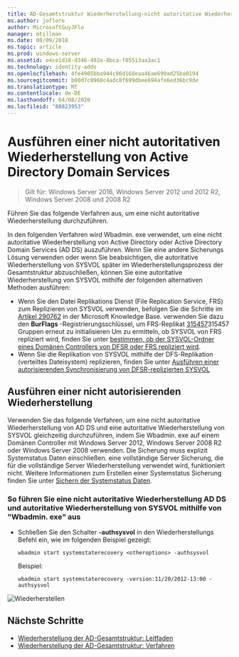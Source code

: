 ```yaml
---
title: AD-Gesamtstruktur Wiederherstellung-nicht autoritative Wiederherstellung
ms.author: joflore
author: MicrosoftGuyJFlo
manager: mtillman
ms.date: 08/09/2018
ms.topic: article
ms.prod: windows-server
ms.assetid: e4ce1d18-d346-492a-8bca-f85513aa3ac1
ms.technology: identity-adds
ms.openlocfilehash: 4fe4905bba944c86d168eaa46ae699ad25ba0194
ms.sourcegitcommit: b00d7c8968c4adc8f699dbee694afe6ed36bc9de
ms.translationtype: MT
ms.contentlocale: de-DE
ms.lasthandoff: 04/08/2020
ms.locfileid: "80823953"
---
```

# <a name="performing-a-nonauthoritative-restore-of-active-directory-domain-services"></a>Ausführen einer nicht autoritativen Wiederherstellung von Active Directory Domain Services 

>Gilt für: Windows Server 2016, Windows Server 2012 und 2012 R2, Windows Server 2008 und 2008 R2

Führen Sie das folgende Verfahren aus, um eine nicht autoritative Wiederherstellung durchzuführen.  
  
In den folgenden Verfahren wird Wbadmin. exe verwendet, um eine nicht autoritative Wiederherstellung von Active Directory oder Active Directory Domain Services (AD DS) auszuführen. Wenn Sie eine andere Sicherungs Lösung verwenden oder wenn Sie beabsichtigen, die autoritative Wiederherstellung von SYSVOL später im Wiederherstellungsprozess der Gesamtstruktur abzuschließen, können Sie eine autoritative Wiederherstellung von SYSVOL mithilfe der folgenden alternativen Methoden ausführen:  
  
- Wenn Sie den Datei Replikations Dienst (File Replication Service, FRS) zum Replizieren von SYSVOL verwenden, befolgen Sie die Schritte im [Artikel 290762](https://go.microsoft.com/fwlink/?LinkId=148443) in der Microsoft Knowledge Base. verwenden Sie dazu den **BurFlags** -Registrierungsschlüssel, um FRS-Replikat [315457](https://support.microsoft.com/kb/315457)315457 Gruppen erneut zu initialisieren Um zu ermitteln, ob SYSVOL von FRS repliziert wird, finden Sie unter [bestimmen, ob der SYSVOL-Ordner eines Domänen Controllers von DFSR oder FRS repliziert wird](https://msdn.microsoft.com/library/windows/desktop/cc507518.aspx#determining_whether_a_domain_controller_s_sysvol_folder_is_replicated_by_dfsr_or_frs).  
- Wenn Sie die Replikation von SYSVOL mithilfe der DFS-Replikation (verteiltes Dateisystem) replizieren, finden Sie unter [Ausführen einer autorisierenden Synchronisierung von DFSR-replizierten SYSVOL](AD-Forest-Recovery-Authoritative-Recovery-SYSVOL.md)  

## <a name="performing-a-nonauthoritative-restore"></a>Ausführen einer nicht autorisierenden Wiederherstellung

Verwenden Sie das folgende Verfahren, um eine nicht autoritative Wiederherstellung von AD DS und eine autoritative Wiederherstellung von SYSVOL gleichzeitig durchzuführen, indem Sie Wbadmin. exe auf einem Domänen Controller mit Windows Server 2012, Windows Server 2008 R2 oder Windows Server 2008 verwenden. Die Sicherung muss explizit Systemstatus Daten einschließen. eine vollständige Server Sicherung, die für die vollständige Server Wiederherstellung verwendet wird, funktioniert nicht. Weitere Informationen zum Erstellen einer Systemstatus Sicherung finden Sie unter [Sichern der Systemstatus Daten](AD-Forest-Recovery-Backing-up-System-State.md).  
  
### <a name="to-perform-a-nonauthoritative-restore-of-ad-ds-and-authoritative-restore-of-sysvol-using-wbadminexe"></a>So führen Sie eine nicht autoritative Wiederherstellung AD DS und autoritative Wiederherstellung von SYSVOL mithilfe von "Wbadmin. exe" aus  
  
- Schließen Sie den Schalter **-authsysvol** in den Wiederherstellungs Befehl ein, wie im folgenden Beispiel gezeigt:  

   ```  
   wbadmin start systemstaterecovery <otheroptions> -authsysvol  
   ```  

   Beispiel:  

   ```  
   wbadmin start systemstaterecovery -version:11/20/2012-13:00 -authsysvol  
   ```  
  
![Wiederherstellen](media/AD-Forest-Recovery-Nonauthoritative-Restore/nonauth.png)

## <a name="next-steps"></a>Nächste Schritte

- [Wiederherstellung der AD-Gesamtstruktur: Leitfaden](AD-Forest-Recovery-Guide.md)
- [Wiederherstellung der AD-Gesamtstruktur: Verfahren](AD-Forest-Recovery-Procedures.md)
